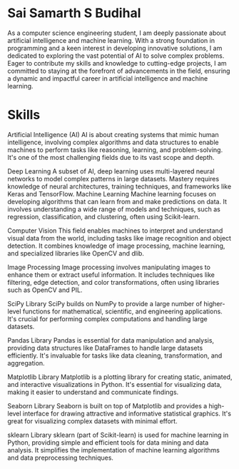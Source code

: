 # Sai Samarth S Budihal

As a computer science engineering student, I am deeply passionate about artificial intelligence and machine learning. With a strong foundation in programming and a keen interest in developing innovative solutions, I am dedicated to exploring the vast potential of AI to solve complex problems. Eager to contribute my skills and knowledge to cutting-edge projects, I am committed to staying at the forefront of advancements in the field, ensuring a dynamic and impactful career in artificial intelligence and machine learning.

# Skills

Artificial Intelligence (AI)
AI is about creating systems that mimic human intelligence, involving complex algorithms and data structures to enable machines to perform tasks like reasoning, learning, and problem-solving. It's one of the most challenging fields due to its vast scope and depth.

Deep Learning
A subset of AI, deep learning uses multi-layered neural networks to model complex patterns in large datasets. Mastery requires knowledge of neural architectures, training techniques, and frameworks like Keras and TensorFlow.
Machine Learning
Machine learning focuses on developing algorithms that can learn from and make predictions on data. It involves understanding a wide range of models and techniques, such as regression, classification, and clustering, often using Scikit-learn.

Computer Vision
This field enables machines to interpret and understand visual data from the world, including tasks like image recognition and object detection. It combines knowledge of image processing, machine learning, and specialized libraries like OpenCV and dlib.

Image Processing
Image processing involves manipulating images to enhance them or extract useful information. It includes techniques like filtering, edge detection, and color transformations, often using libraries such as OpenCV and PIL.

SciPy Library
SciPy builds on NumPy to provide a large number of higher-level functions for mathematical, scientific, and engineering applications. It's crucial for performing complex computations and handling large datasets.

Pandas Library
Pandas is essential for data manipulation and analysis, providing data structures like DataFrames to handle large datasets efficiently. It's invaluable for tasks like data cleaning, transformation, and aggregation.

Matplotlib Library
Matplotlib is a plotting library for creating static, animated, and interactive visualizations in Python. It's essential for visualizing data, making it easier to understand and communicate findings.

Seaborn Library
Seaborn is built on top of Matplotlib and provides a high-level interface for drawing attractive and informative statistical graphics. It's great for visualizing complex datasets with minimal effort.

sklearn Library
sklearn (part of Scikit-learn) is used for machine learning in Python, providing simple and efficient tools for data mining and data analysis. It simplifies the implementation of machine learning algorithms and data preprocessing techniques.



